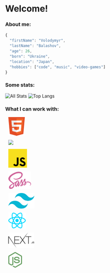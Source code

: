 # Welcome!

### About me:

```javascript
{
  "firstName": "Volodymyr",
  "lastName": "Balashov",
  "age": 26,
  "born": "Ukraine",
  "location": "Japan",
  "hobbies": ["code", "music", "video-games"]
}
```

### Some stats:

![All Stats](https://github-readme-stats-axpwmfcg3.vercel.app/api?username=devildoctor27&bg_color=171717&title_color=DA0037&text_color=EDEDED&icon_color=444444&show_icons=true&include_all_commits=true&count_private=true&hide=contribs)
![Top Langs](https://github-readme-stats.vercel.app/api/top-langs/?username=devildoctor27&bg_color=171717&title_color=DA0037&text_color=EDEDED&icon_color=444444&layout=compact&card_width=445)

### What I can work with:

<div alight="left">
<a style="margin: 10px;display:block" href="https://developer.mozilla.org/en-US/docs/Web/HTML" 
>
  <img src="./icons/html.svg" height="60"
  />
</a>
<a style="margin: 10px;display:block" href="https://developer.mozilla.org/en-US/docs/Web/CSS" 
>
  <img src="./icons/css.svg" height="60"
  />
</a>
<a style="margin: 10px;display:block" href="https://developer.mozilla.org/en-US/docs/Web/JavaScript" 
>
  <img src="./icons/js.svg" height="60"
  />
</a>
<a style="margin: 10px;display:block" href="https://sass-lang.com/documentation" 
>
  <img src="./icons/sass.svg" height="55"
  />
</a>
<a style="margin: 10px;display:block" href="https://tailwindcss.com/docs/installation" 
>
  <img src="./icons/tailwind-css.svg" height="50"
  />
</a>
<a style="margin: 10px;display:block" href="https://reactjs.org/docs/getting-started.html"
 >
  <img src="./icons/react-js.svg" height="50"
   />
</a>
<a style="margin: 10px;display:block" href="https://nextjs.org/docs/getting-started" 
>
  <img src="./icons/nextjs.svg" height="50"
  />
</a>
<a style="margin: 10px;display:block" href="https://nodejs.org/en/docs/" 
>
  <img src="./icons/node-js.svg" height="50"
   />
</a>
</div>
